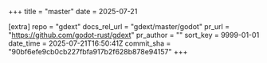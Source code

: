 +++
title = "master"
date = 2025-07-21

[extra]
repo = "gdext"
docs_rel_url = "gdext/master/godot"
pr_url = "https://github.com/godot-rust/gdext"
pr_author = ""
sort_key = 9999-01-01
date_time = 2025-07-21T16:50:41Z
commit_sha = "90bf6efe9cb0cb227fbfa917b2f628b878e94157"
+++


